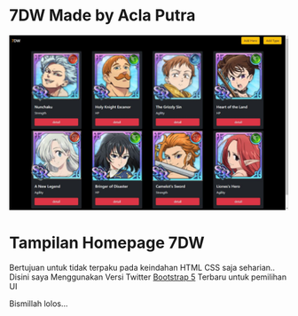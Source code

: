 # 7DW Made by Acla Putra

![](Readme_img/7DWHomepage.JPG)
# Tampilan Homepage 7DW
Bertujuan untuk tidak terpaku pada keindahan HTML CSS saja seharian.. Disini saya Menggunakan Versi Twitter <a href="https://getbootstrap.com/">Bootstrap 5</a> Terbaru untuk pemilihan UI


Bismillah lolos...
